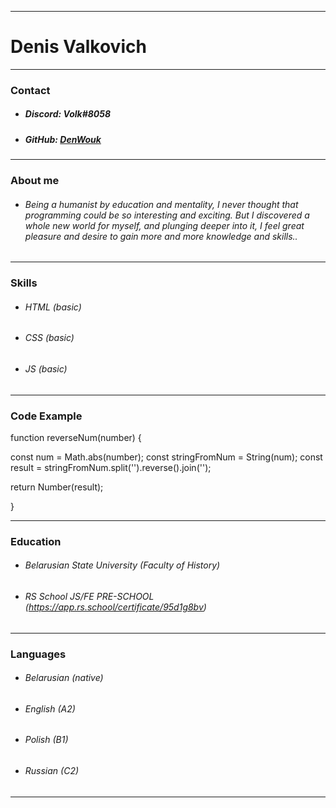 ***
# Denis Valkovich
***
### Contact
* ##### Discord: Volk#8058
* ##### GitHub: [DenWouk](https://github.com/DenWouk)

***
### About me
* ###### Being a humanist by education and mentality, I never thought that programming could be so interesting and exciting. But I discovered a whole new world for myself, and plunging deeper into it, I feel great pleasure and desire to gain more and more knowledge and skills.. 

***
### Skills
* ###### HTML (basic)
* ###### CSS (basic)
* ###### JS (basic)

***
### Code Example

 function reverseNum(number) {

  const num = Math.abs(number);
  const stringFromNum = String(num);
  const result = stringFromNum.split('').reverse().join('');

  return Number(result);
  
}

***
### Education
* ###### Belarusian State University (Faculty of History)
* ###### RS School JS/FE PRE-SCHOOL (https://app.rs.school/certificate/95d1g8bv)

***
### Languages
* ###### Belarusian (native)
* ###### English (A2)
* ###### Polish (B1)
* ###### Russian (C2)

***